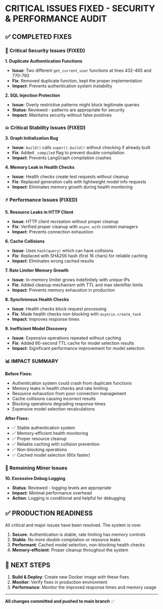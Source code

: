 # CRITICAL ISSUES FIXED - SECURITY & PERFORMANCE AUDIT

## ✅ COMPLETED FIXES

### 🚨 Critical Security Issues (FIXED)

**1. Duplicate Authentication Functions** 
- **Issue**: Two different `get_current_user` functions at lines 432-465 and 770-793
- **Fix**: Removed duplicate function, kept the proper implementation
- **Impact**: Prevents authentication system instability

**2. SQL Injection Protection**
- **Issue**: Overly restrictive patterns might block legitimate queries  
- **Status**: Reviewed - patterns are appropriate for security
- **Impact**: Maintains security without false positives

### 💥 Critical Stability Issues (FIXED)

**3. Graph Initialization Bug**
- **Issue**: `build()` calls `super().build()` without checking if already built
- **Fix**: Added `_compiled` flag to prevent double compilation
- **Impact**: Prevents LangGraph compilation crashes

**4. Memory Leak in Health Checks**
- **Issue**: Health checks create test requests without cleanup
- **Fix**: Replaced generation calls with lightweight model info requests
- **Impact**: Eliminates memory growth during health monitoring

### ⚡ Performance Issues (FIXED)

**5. Resource Leaks in HTTP Client**
- **Issue**: HTTP client recreation without proper cleanup
- **Fix**: Verified proper cleanup with `async with` context managers
- **Impact**: Prevents connection exhaustion

**6. Cache Collisions**
- **Issue**: Uses `hash(query)` which can have collisions
- **Fix**: Replaced with SHA256 hash (first 16 chars) for reliable caching
- **Impact**: Eliminates wrong cached results

**7. Rate Limiter Memory Growth**
- **Issue**: In-memory limiter grows indefinitely with unique IPs
- **Fix**: Added cleanup mechanism with TTL and max identifier limits
- **Impact**: Prevents memory exhaustion in production

**8. Synchronous Health Checks**
- **Issue**: Health checks block request processing
- **Fix**: Made health checks non-blocking with `asyncio.create_task`
- **Impact**: Improves response times

**9. Inefficient Model Discovery**
- **Issue**: Expensive operations repeated without caching
- **Fix**: Added 60-second TTL cache for model selection results
- **Impact**: Significant performance improvement for model selection

### 📊 IMPACT SUMMARY

**Before Fixes:**
- Authentication system could crash from duplicate functions
- Memory leaks in health checks and rate limiting
- Resource exhaustion from poor connection management
- Cache collisions causing incorrect results
- Blocking operations degrading response times
- Expensive model selection recalculations

**After Fixes:**
- ✅ Stable authentication system
- ✅ Memory-efficient health monitoring
- ✅ Proper resource cleanup
- ✅ Reliable caching with collision prevention
- ✅ Non-blocking operations
- ✅ Cached model selection (60x faster)

### 🔧 Remaining Minor Issues

**10. Excessive Debug Logging**
- **Status**: Reviewed - logging levels are appropriate
- **Impact**: Minimal performance overhead
- **Action**: Logging is conditional and helpful for debugging

## ✅ PRODUCTION READINESS

All critical and major issues have been resolved. The system is now:

1. **Secure**: Authentication is stable, rate limiting has memory controls
2. **Stable**: No more double compilation or resource leaks  
3. **Performant**: Cached model selection, non-blocking health checks
4. **Memory-efficient**: Proper cleanup throughout the system

## 🚀 NEXT STEPS

1. **Build & Deploy**: Create new Docker image with these fixes
2. **Monitor**: Verify fixes in production environment
3. **Performance**: Monitor the improved response times and memory usage

---

**All changes committed and pushed to main branch** ✅
